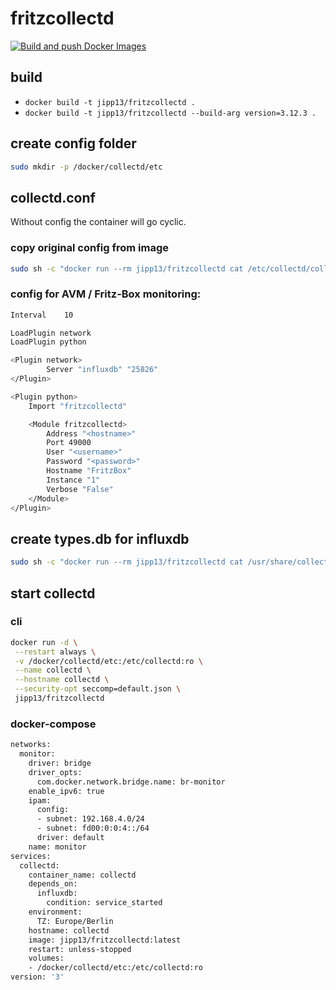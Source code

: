 # fritzcollectd

[![Build and push Docker Images](https://github.com/jipp/fritzcollectd/actions/workflows/build-push.yml/badge.svg)](https://github.com/jipp/fritzcollectd/actions/workflows/build-push.yml)

## build

- `docker build -t jipp13/fritzcollectd .`
- `docker build -t jipp13/fritzcollectd --build-arg version=3.12.3 .`

## create config folder

```bash
sudo mkdir -p /docker/collectd/etc
```

## collectd.conf

Without config the container will go cyclic.

### copy original config from image

```bash
sudo sh -c "docker run --rm jipp13/fritzcollectd cat /etc/collectd/collectd.conf  > /docker/collectd/etc/collectd.conf"
```

### config for AVM / Fritz-Box monitoring:

```bash
Interval    10

LoadPlugin network
LoadPlugin python

<Plugin network>
        Server "influxdb" "25826"
</Plugin>

<Plugin python>
    Import "fritzcollectd"

    <Module fritzcollectd>
        Address "<hostname>"
        Port 49000
        User "<username>"
        Password "<password>"
        Hostname "FritzBox"
        Instance "1"
        Verbose "False"
    </Module>
</Plugin>
```

## create types.db for influxdb

```bash
sudo sh -c "docker run --rm jipp13/fritzcollectd cat /usr/share/collectd/types.db > /docker/influxdb/etc/types.db"
```

## start collectd

### cli

```bash
docker run -d \
 --restart always \
 -v /docker/collectd/etc:/etc/collectd:ro \
 --name collectd \
 --hostname collectd \
 --security-opt seccomp=default.json \
 jipp13/fritzcollectd
```

### docker-compose

```bash
networks:
  monitor:
    driver: bridge
    driver_opts:
      com.docker.network.bridge.name: br-monitor
    enable_ipv6: true
    ipam:
      config:
      - subnet: 192.168.4.0/24
      - subnet: fd00:0:0:4::/64
      driver: default
    name: monitor
services:
  collectd:
    container_name: collectd
    depends_on:
      influxdb:
        condition: service_started
    environment:
      TZ: Europe/Berlin
    hostname: collectd
    image: jipp13/fritzcollectd:latest
    restart: unless-stopped
    volumes:
    - /docker/collectd/etc:/etc/collectd:ro
version: '3'
```
